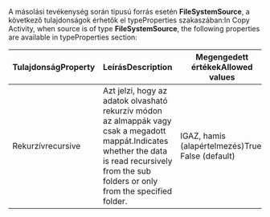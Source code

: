 <span data-ttu-id="e641c-101">A másolási tevékenység során típusú forrás esetén **FileSystemSource**, a következő tulajdonságok érhetők el typeProperties szakaszában:</span><span class="sxs-lookup"><span data-stu-id="e641c-101">In Copy Activity, when source is of type **FileSystemSource**, the following properties are available in typeProperties section:</span></span>

| <span data-ttu-id="e641c-102">Tulajdonság</span><span class="sxs-lookup"><span data-stu-id="e641c-102">Property</span></span> | <span data-ttu-id="e641c-103">Leírás</span><span class="sxs-lookup"><span data-stu-id="e641c-103">Description</span></span> | <span data-ttu-id="e641c-104">Megengedett értékek</span><span class="sxs-lookup"><span data-stu-id="e641c-104">Allowed values</span></span> | <span data-ttu-id="e641c-105">Szükséges</span><span class="sxs-lookup"><span data-stu-id="e641c-105">Required</span></span> |
| --- | --- | --- | --- |
| <span data-ttu-id="e641c-106">Rekurzív</span><span class="sxs-lookup"><span data-stu-id="e641c-106">recursive</span></span> |<span data-ttu-id="e641c-107">Azt jelzi, hogy az adatok olvasható rekurzív módon az almappák vagy csak a megadott mappát.</span><span class="sxs-lookup"><span data-stu-id="e641c-107">Indicates whether the data is read recursively from the sub folders or only from the specified folder.</span></span> |<span data-ttu-id="e641c-108">IGAZ, hamis (alapértelmezés)</span><span class="sxs-lookup"><span data-stu-id="e641c-108">True, False (default)</span></span> |<span data-ttu-id="e641c-109">Nem</span><span class="sxs-lookup"><span data-stu-id="e641c-109">No</span></span> |

